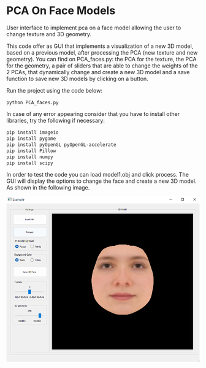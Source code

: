 # PCA On Face Models
User interface to implement pca on a face model allowing the user to change texture and 3D geometry. 

This code offer as GUI that implements a visualization of a new 3D model, based on a previous model, after processing the PCA (new texture and new geometry). You can find on PCA_faces.py: the PCA for the texture, the PCA for the geometry, a pair of sliders that are able to change the weights of the 2 PCAs, that dynamically change and create a new 3D model and a save function to save new 3D models by clicking on a button.

Run the project using the code below:
```
python PCA_faces.py
```

In case of any error appearing consider that you have to install other libraries, try the following if necessary:
```
pip install imageio
pip install pygame
pip install pyOpenGL pyOpenGL-accelerate
pip install Pillow
pip install numpy
pip install scipy
```

In order to test the code you can load model1.obj and click process. The GUI will display the options to change the face and create a new 3D model. As shown in the following image. 

![alt text](https://github.com/hectormorag/pca-faces/blob/main/images/gui.png)


